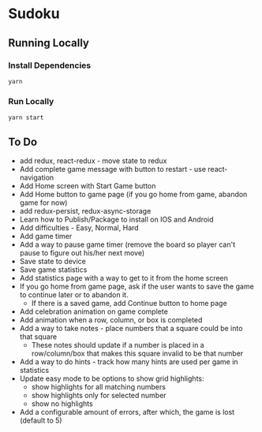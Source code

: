 # Sudoku

## Running Locally

### Install Dependencies

`yarn`

### Run Locally

`yarn start`

## To Do

- add redux, react-redux - move state to redux
- Add complete game message with button to restart - use react-navigation
- Add Home screen with Start Game button
- Add Home button to game page (if you go home from game, abandon game for now)
- add redux-persist, redux-async-storage
- Learn how to Publish/Package to install on IOS and Android
- Add difficulties - Easy, Normal, Hard
- Add game timer
- Add a way to pause game timer (remove the board so player can't pause to figure out his/her next move)
- Save state to device
- Save game statistics
- Add statistics page with a way to get to it from the home screen
- If you go home from game page, ask if the user wants to save the game to continue later or to abandon it.
  - If there is a saved game, add Continue button to home page
- Add celebration animation on game complete
- Add animation when a row, column, or box is completed
- Add a way to take notes - place numbers that a square could be into that square
  - These notes should update if a number is placed in a row/column/box that makes this square invalid to be that number
- Add a way to do hints - track how many hints are used per game in statistics
- Update easy mode to be options to show grid highlights:
  - show highlights for all matching numbers
  - show highlights only for selected number
  - show no highlights
- Add a configurable amount of errors, after which, the game is lost (default to 5)
